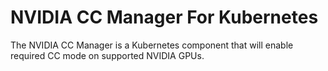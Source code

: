 # NVIDIA CC Manager For Kubernetes
The NVIDIA CC Manager is a Kubernetes component that will enable required CC mode on supported NVIDIA GPUs.
